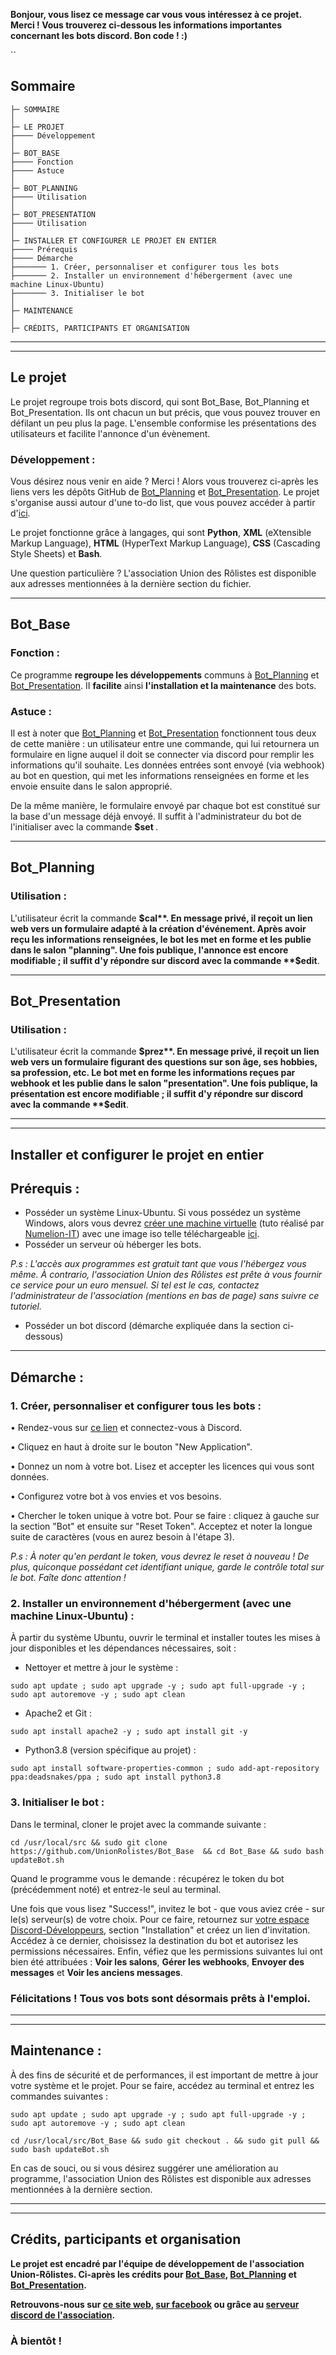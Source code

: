 **Bonjour, vous lisez ce message car vous vous intéressez à ce projet. Merci ! 
Vous trouverez ci-dessous les informations importantes concernant les bots discord. Bon code ! :)**

``
## Sommaire
```
├─ SOMMAIRE
│ 
├─ LE PROJET
├──── Développement
│
├─ BOT_BASE
├──── Fonction
├──── Astuce
│
├─ BOT_PLANNING
├──── Utilisation
│
├─ BOT_PRESENTATION
├──── Utilisation
│
├─ INSTALLER ET CONFIGURER LE PROJET EN ENTIER
├──── Prérequis
├──── Démarche
├─────── 1. Créer, personnaliser et configurer tous les bots
├─────── 2. Installer un environnement d'hébergerment (avec une machine Linux-Ubuntu)
├─────── 3. Initialiser le bot
│  
├─ MAINTENANCE
│  
├─ CRÉDITS, PARTICIPANTS ET ORGANISATION
```


---
---
## Le projet
Le projet regroupe trois bots discord, qui sont Bot_Base, Bot_Planning et Bot_Presentation. Ils ont chacun un but précis, que vous pouvez trouver en défilant un peu plus la page. L'ensemble conformise les présentations des utilisateurs et facilite l'annonce d'un évènement.
      

### Développement :
Vous désirez nous venir en aide ? Merci ! Alors vous trouverez ci-après les liens vers les dépôts GitHub de [Bot_Planning](https://github.com/UnionRolistes/Bot_Planning_python) et [Bot_Presentation](https://github.com/UnionRolistes/Bot_Presentation).
Le projet s'organise aussi autour d'une to-do list, que vous pouvez accéder à partir d'[ici](https://github.com/orgs/UnionRolistes/projects/1/views/1).

Le projet fonctionne grâce à langages, qui sont **Python**, **XML** (eXtensible Markup Language), **HTML** (HyperText Markup Language), **CSS** (Cascading Style Sheets) et **Bash**.

Une question particulière ? L'association Union des Rôlistes est disponible aux adresses mentionnées à la dernière section du fichier.
                           

---
## Bot_Base
### Fonction : 
Ce programme **regroupe les développements** communs à [Bot_Planning](https://github.com/UnionRolistes/Bot_Planning_python) et [Bot_Presentation](https://github.com/UnionRolistes/Bot_Presentation). II **facilite** ainsi **l'installation et la maintenance** des bots.

### Astuce :
Il est à noter que [Bot_Planning](https://github.com/UnionRolistes/Bot_Planning_python) et [Bot_Presentation](https://github.com/UnionRolistes/Bot_Presentation) fonctionnent tous deux de cette manière : un utilisateur entre une commande, qui lui retournera un formulaire en ligne auquel il doit se connecter via discord pour remplir les informations qu'il souhaite. Les données entrées sont envoyé (via webhook) au bot en question, qui met les informations renseignées en forme et les envoie ensuite dans le salon approprié. 

De la même manière, le formulaire envoyé par chaque bot est constitué sur la base d'un message déjà envoyé. Il suffit à l'administrateur du bot de l'initialiser avec la commande **$set <id-message-exemple>**. 
     

---
## Bot_Planning
### Utilisation :
L'utilisateur écrit la commande **$cal**. En message privé, il reçoit un lien web vers un formulaire adapté à la création d'événement. Après avoir reçu les informations renseignées, le bot les met en forme et les publie dans le salon "planning". 
Une fois publique, l'annonce est encore modifiable ; il suffit d'y répondre sur discord avec la commande **$edit**.


---
## Bot_Presentation
### Utilisation :
L'utilisateur écrit la commande **$prez**. En message privé, il reçoit un lien web vers un formulaire figurant des questions sur son âge, ses hobbies, sa profession, etc. Le bot met en forme les informations reçues par webhook et les publie dans le salon "presentation".
Une fois publique, la présentation est encore modifiable ; il suffit d'y répondre sur discord avec la commande **$edit**.
   

---
---
## Installer et configurer le projet en entier
## Prérequis :
- Posséder un système Linux-Ubuntu. Si vous possédez un système Windows, alors vous devrez [créer une machine virtuelle](https://www.youtube.com/watch?v=1kZmKhWJtcE) (tuto réalisé par [Numelion-IT](https://www.youtube.com/@numelionIT))
avec une image iso telle téléchargeable [ici](https://www.ubuntu-fr.org/download/).
- Posséder un serveur où héberger les bots.

*P.s : L'accès aux programmes est gratuit tant que vous l'hébergez vous même. À contrario, l'association Union des Rôlistes est prête à vous fournir ce service pour un euro mensuel.
Si tel est le cas, contactez l'administrateur de l'association (mentions en bas de page) sans suivre ce tutoriel.*

- Posséder un bot discord (démarche expliquée dans la section ci-dessous)


---
## Démarche :
### 1. Créer, personnaliser et configurer tous les bots :
• Rendez-vous sur [ce lien](https://discord.com/developers/applications) et connectez-vous à Discord. 

• Cliquez en haut à droite sur le bouton "New Application". 

• Donnez un nom à votre bot. Lisez et accepter les licences qui vous sont données.

• Configurez votre bot à vos envies et vos besoins.

• Chercher le token unique à votre bot. Pour se faire : cliquez à gauche sur la section "Bot" et ensuite sur "Reset Token". Acceptez et noter la longue suite de caractères (vous en aurez besoin à l'étape 3). 

*P.s : À noter qu'en perdant le token, vous devrez le reset à nouveau ! De plus, quiconque possédant cet identifiant unique, garde le contrôle total sur le bot. Faîte donc attention !*


### 2. Installer un environnement d'hébergerment (avec une machine Linux-Ubuntu) :
À partir du système Ubuntu, ouvrir le terminal et installer toutes les mises à jour disponibles et les dépendances nécessaires, soit : 
   - Nettoyer et mettre à jour le système :

```sudo apt update ; sudo apt upgrade -y ; sudo apt full-upgrade -y ; sudo apt autoremove -y ; sudo apt clean```

   - Apache2 et Git : 

```sudo apt install apache2 -y ; sudo apt install git -y```

   - Python3.8 (version spécifique au projet) : 

```sudo apt install software-properties-common ; sudo add-apt-repository ppa:deadsnakes/ppa ; sudo apt install python3.8```


### 3. Initialiser le bot :
Dans le terminal, cloner le projet avec la commande suivante :

```cd /usr/local/src && sudo git clone  https://github.com/UnionRolistes/Bot_Base  && cd Bot_Base && sudo bash updateBot.sh```
 
Quand le programme vous le demande : récupérez le token du bot (précédemment noté) et entrez-le seul au terminal.

Une fois que vous lisez "Success!", invitez le bot - que vous aviez crée - sur le(s) serveur(s) de votre choix. 
Pour ce faire, retournez sur [votre espace Discord-Développeurs](https://discord.com/developers/applications/),
section "Installation" et créez un lien d'invitation. Accédez à ce dernier, choisissez la destination du bot et autorisez les permissions nécessaires.
Enfin, véfiez que les permissions suivantes lui ont bien été attribuées : 
**Voir les salons**, **Gérer les webhooks**, **Envoyer des messages** et **Voir les anciens messages**.


### Félicitations ! Tous vos bots sont désormais prêts à l'emploi.
           

---
---
## Maintenance :
À des fins de sécurité et de performances, il est important de mettre à jour votre système et le projet.
Pour se faire, accédez au terminal et entrez les commandes suivantes : 

```sudo apt update ; sudo apt upgrade -y ; sudo apt full-upgrade -y ; sudo apt autoremove -y ; sudo apt clean```

```cd /usr/local/src/Bot_Base && sudo git checkout . && sudo git pull && sudo bash updateBot.sh```

En cas de souci, ou si vous désirez suggérer une amélioration au programme, 
l'association Union des Rôlistes est disponible aux adresses mentionnées à la dernière section. 


---
---
## Crédits, participants et organisation
**Le projet est encadré par l'équipe de développement de l'association Union-Rôlistes. 
Ci-après les crédits pour [Bot_Base](https://github.com/UnionRolistes/Bot_Base/blob/main/credits.md), 
[Bot_Planning](https://github.com/UnionRolistes/Bot_Planning_python/blob/master/src/cog_planning/info/credits.txt) et
[Bot_Presentation](https://github.com/UnionRolistes/Bot_Presentation/blob/master/src/cog_presentation/info/credits.txt).**

**Retrouvons-nous sur [ce site web](https://site.unionrolistes.fr), [sur facebook](https://www.facebook.com/union.rolistes/) 
ou grâce au [serveur discord de l'association](https://discord.com/invite/rxqqBS8).**
### À bientôt !